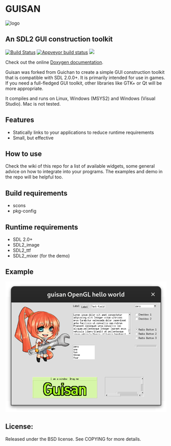 # GUISAN

![logo](examples/guisan.png "GUISAN")

## An SDL2 GUI construction toolkit

[![Build Status](https://github.com/kallisti5/guisan/actions/workflows/build.yaml/badge.svg)](https://github.com/kallisti5/guisan/actions)
[![Appveyor build status](https://ci.appveyor.com/api/projects/status/2qv4w2pxgc4lqtw5?svg=true)](https://ci.appveyor.com/project/gbaudic/guisan)
[<img src="https://ko-fi.com/img/githubbutton_sm.svg" height="20px" />](https://ko-fi.com/Q5Q2QF1PE)

Check out the online [Doxygen documentation](https://codedocs.xyz/gbaudic/guisan).

Guisan was forked from Guichan to create a simple GUI construction toolkit that is compatible with SDL 2.0.0+. It is primarily intended for use in games. If you need a full-fledged GUI toolkit, other libraries like GTK+ or Qt will be more appropriate. 

It compiles and runs on Linux, Windows (MSYS2) and Windows (Visual Studio). Mac is not tested. 

## Features

* Statically links to your applications to reduce runtime requirements
* Small, but effective

## How to use

Check the wiki of this repo for a list of available widgets, some general advice on how to integrate into your programs. The examples and demo in the repo will be helpful too. 

## Build requirements

* scons
* pkg-config

## Runtime requirements

* SDL 2.0+
* SDL2_image
* SDL2_ttf
* SDL2_mixer (for the demo)

## Example

![openglwidget](examples/opengldemo.png)

## License:

Released under the BSD license. See COPYING for more details. 
